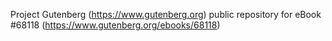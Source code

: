 Project Gutenberg (https://www.gutenberg.org) public repository for
eBook #68118 (https://www.gutenberg.org/ebooks/68118)
